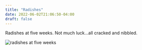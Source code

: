 ```yaml
---
title: "Radishes"
date: 2022-06-02T21:06:50-04:00
draft: false
---
```


Radishes at five weeks. Not much luck...all cracked and nibbled.

![radishes at five weeks](/2022-06-02-radishes.jpg)
